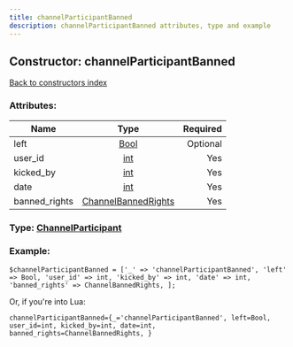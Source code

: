 ```yaml
---
title: channelParticipantBanned
description: channelParticipantBanned attributes, type and example
---
```

## Constructor: channelParticipantBanned  
[Back to constructors index](index.md)



### Attributes:

| Name     |    Type       | Required |
|----------|:-------------:|---------:|
|left|[Bool](../types/Bool.md) | Optional|
|user\_id|[int](../types/int.md) | Yes|
|kicked\_by|[int](../types/int.md) | Yes|
|date|[int](../types/int.md) | Yes|
|banned\_rights|[ChannelBannedRights](../types/ChannelBannedRights.md) | Yes|



### Type: [ChannelParticipant](../types/ChannelParticipant.md)


### Example:

```
$channelParticipantBanned = ['_' => 'channelParticipantBanned', 'left' => Bool, 'user_id' => int, 'kicked_by' => int, 'date' => int, 'banned_rights' => ChannelBannedRights, ];
```  

Or, if you're into Lua:  


```
channelParticipantBanned={_='channelParticipantBanned', left=Bool, user_id=int, kicked_by=int, date=int, banned_rights=ChannelBannedRights, }

```



